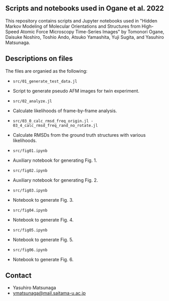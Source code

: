 ## Scripts and notebooks used in Ogane et al. 2022

This repository contains scripts and Jupyter notebooks used in "Hidden Markov Modeling of Molecular Orientations and Structures from High-Speed Atomic Force Microscopy Time-Series Images" by Tomonori Ogane, Daisuke Noshiro, Toshio Ando, Atsuko Yamashita, Yuji Sugita, and Yasuhiro Matsunaga.

## Descriptions on files

The files are organied as the following:

- `src/01_generate_test_data.jl` 

 - Script to generate pseudo AFM images for twin experiment. 
 
- `src/02_analyze.jl` 

 - Calculate likelihoods of frame-by-frame analysis.
 
- `src/03_0_calc_rmsd_freq_origin.jl - 03_4_calc_rmsd_freq_rand_no_rotate.jl` 

 - Calculate RMSDs from the ground truth structures with various likelihoods.
 
- `src/fig01.ipynb` 

 - Auxiliary notebook for generating Fig. 1.
 
- `src/fig02.ipynb` 

 - Auxiliary notebook for generating Fig. 2.
 
- `src/fig03.ipynb` 

 - Notebook to generate Fig. 3.
 
- `src/fig04.ipynb` 

 - Notebook to generate Fig. 4.
 
- `src/fig05.ipynb` 

 - Notebook to generate Fig. 5.
 
- `src/fig06.ipynb` 

 - Notebook to generate Fig. 6.
 
## Contact

- Yasuhiro Matsunaga
- ymatsunaga@mail.saitama-u.ac.jp


